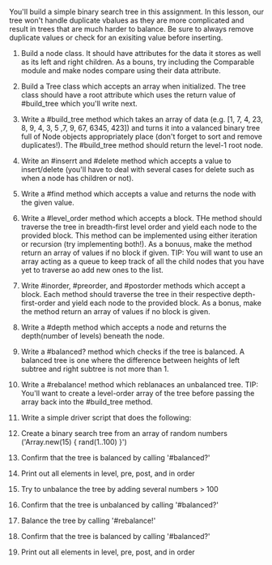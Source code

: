 You'll build a simple binary search tree in this assignment. In this lesson, our tree won't handle duplicate vbalues as they are more complicated and result in trees that are much harder to balance. Be sure to always remove duplicate values or check for an exisiting value before inserting. 

1. Build a node class. It should have attributes for the data it stores as well as its left and right children. As a bouns, try including the Comparable module and make nodes compare using their data attribute.

2. Build a Tree class which accepts an array when initialized. The tree class should have a root attribute which uses the return value of #build_tree which you'll write next.

3. Write a #build_tree method which takes an array of data (e.g. [1, 7, 4, 23, 8, 9, 4, 3, 5 ,7, 9, 67, 6345, 423]) and turns it into a valanced binary tree full of Node objects appropriately place (don't forget to sort and remove duplicates!). The #build_tree method should return the level-1 root node. 

4. Write an #inserrt and #delete method which accepts a value to insert/delete (you'll have to deal with several cases for delete such as when a node has children or not).

5. Write a #find method which accepts a value and returns the node with the given value.

6. Write a #level_order method which accepts a block. THe method should traverse the tree in breadth-first level order and yield each node to the provided block. This method can be implemented using either iteration or recursion (try implementing both!). As a bonuus, make the method return an array of values if no block if given. TIP: You will want to use an array acting as a queue to keep track of all the child nodes that you have yet to traverse ao add new ones to the list. 

7. Write #inorder, #preorder, and #postorder methods which accept a block. Each method should traverse the tree in their respective depth-first-order and yield each node to the provided block. As a bonus, make the method return an array of values if no block is given.

8. Write a #depth method which accepts a node and returns the depth(number of levels) beneath the node.

9. Write a #balanced? method which checks if the tree is balanced. A balanced tree is one where the difference between heights of left subtree and right subtree is not more than 1. 

10. Write a #rebalance! method which reblanaces an unbalanced tree. TIP: You'll want to create a level-order array of the tree before passing the array back into the #build_tree method. 

11. Write a simple driver script that does the following:
  1. Create a binary search tree from an array of random numbers ('Array.new(15) { rand(1..100) }')
  2. Confirm that the tree is balanced by calling '#balanced?'
  3. Print out all elements in level, pre, post, and in order
  4. Try to unbalance the tree by adding several numbers > 100
  5. Confirm that the tree is unbalanced by calling '#balanced?'
  6. Balance the tree by calling '#rebalance!'
  7. Confirm that the tree is balanced by calling  '#balanced?'
  8. Print out all elements in level, pre, post, and in order
